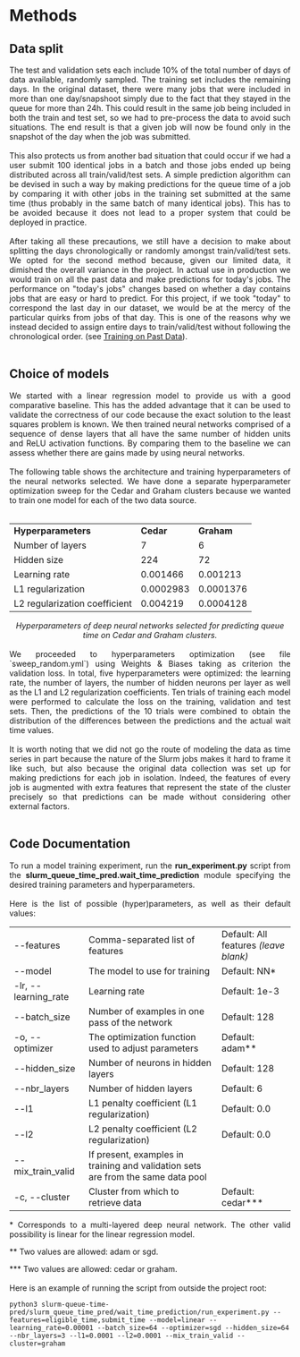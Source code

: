 # Methods


## Data split

<div align="justify">The test and validation sets each include 10% of the total number of days of data available, randomly sampled. The training set includes the remaining days. In the original dataset, there were many jobs that were included in more than one day/snapshoot simply due to the fact that they stayed in the queue for more than 24h. This could result in the same job being included in both the train and test set, so we had to pre-process the data to avoid such situations. The end result is that a given job will now be found only in the snapshot of the day when the job was submitted.
<br></br>
This also protects us from another bad situation that could occur if we had a user submit 100 identical jobs in a batch and those jobs ended up being distributed across all train/valid/test sets. A simple prediction algorithm can be devised in such a way by making predictions for the queue time of a job by comparing it with other jobs in the training set submitted at the same time (thus probably in the same batch of many identical jobs). This has to be avoided because it does not lead to a proper system that could be deployed in practice. 
<br></br>
After taking all these precautions, we still have a decision to make about splitting the days chronologically or randomly amongst train/valid/test sets. We opted for the second method because, given our limited data, it dimished the overall variance in the project. In actual use in production we would train on all the past data and make predictions for today's jobs. The performance on "today's jobs" changes based on whether a day contains jobs that are easy or hard to predict. For this project, if we took "today" to correspond the last day in our dataset, we would be at the mercy of the particular quirks from jobs of that day. This is one of the reasons why we instead decided to assign entire days to train/valid/test without following the chronological order. (see <a href="docs/3_Train_on_past_data">Training on Past Data</a>).
<br></br>
</div>

## Choice of models

<div align="justify">We started with a linear regression model to provide us with a good comparative baseline. This has the added advantage that it can be used to validate the correctness of our code because the exact solution to the least squares problem is known. We then trained neural networks comprised of a sequence of dense layers that all have the same number of hidden units and ReLU activation functions. By comparing them to the baseline we can assess whether there are gains made by using neural networks.
<br></br>
The following table shows the architecture and training hyperparameters of the neural networks selected. We have done a separate hyperparameter optimization sweep for the Cedar and Graham clusters because we wanted to train one model for each of the two data source.
<br></br>
<div align="center">
<table>
  <tr>
   <td><strong>Hyperparameters</strong>
   </td>
   <td><strong>Cedar</strong>
   </td>
   <td><strong>Graham</strong>
   </td>
  </tr>
  <tr>
   <td>Number of layers
   </td>
   <td>7
   </td>
   <td>6
   </td>
  </tr>
  <tr>
   <td>Hidden size
   </td>
   <td>224
   </td>
   <td>72
   </td>
  </tr>
  <tr>
   <td>Learning rate
   </td>
   <td>0.001466
   </td>
   <td>0.001213
   </td>
  </tr>
  <tr>
   <td>L1 regularization
   </td>
   <td>0.0002983
   </td>
   <td>0.0001376
   </td>
  </tr>
  <tr>
   <td>L2 regularization coefficient
   </td>
   <td>0.004219
   </td>
   <td>0.0004128
   </td>
  </tr>
</table>
<i>Hyperparameters of deep neural networks selected for predicting queue time on Cedar and Graham clusters.
</i>
</div>
<br>
We proceeded to hyperparameters optimization (see file `sweep_random.yml`) using Weights & Biases taking as criterion the validation loss. In total, five hyperparameters were optimized: the learning rate, the number of layers, the number of hidden neurons per layer as well as the L1 and L2 regularization coefficients. Ten trials of training each model were performed to calculate the loss on the training, validation and test sets. Then, the predictions of the 10 trials were combined to obtain the distribution of the differences between the predictions and the actual wait time values.
<br></br>
It is worth noting that we did not go the route of modeling the data as time series in part because the nature of the Slurm jobs makes it hard to frame it like such, but also because the original data collection was set up for making predictions for each job in isolation. Indeed, the features of every job is augmented with extra features that represent the state of the cluster precisely so that predictions can be made without considering other external factors.
<br></br>

</div>

## Code Documentation

<div align="justify">To run a model training experiment, run the <b>run_experiment.py</b> script from the <b>slurm_queue_time_pred.wait_time_prediction</b> module specifying the desired training parameters and hyperparameters.
<br></br>
Here is the list of possible (hyper)parameters, as well as their default values:
</div>
<table>
 <tr>
  <td>--features
  </td>	 	
  <td>Comma-separated list of features
  </td>
  <td>Default: All features <i>(leave blank)</i>
  </td>
 </tr>
  <tr>
  <td>--model
  </td>	 	
  <td>The model to use for training
  </td>
  <td>Default: NN*
  </td>
 </tr>
 <tr>
  <td>-lr, --learning_rate
  </td>	 	
  <td>Learning rate
  </td>
  <td>Default: 1e-3
  </td>
 </tr>
 <tr>
  <td>--batch_size
  </td>	 	
  <td>Number of examples in one pass of the network
  </td>
  <td>Default: 128
  </td>
 </tr>
 <tr>
  <td>-o, --optimizer
  </td>	 	
  <td>The optimization function used to adjust parameters
  </td>
  <td>Default: adam**
  </td>
 </tr>
 <tr>
  <td>--hidden_size
  </td>	 	
  <td>Number of neurons in hidden layers
  </td>
  <td>Default: 128
  </td>
 </tr>
 <tr>
  <td>--nbr_layers
  </td>	 	
  <td>Number of hidden layers
  </td>
  <td>Default: 6
  </td>
 </tr>
 <tr>
  <td>--l1
  </td>	 	
  <td>L1 penalty coefficient (L1 regularization)
  </td>
  <td>Default: 0.0
  </td>
 </tr>
 <tr>
  <td>--l2
  </td>	 	
  <td>L2 penalty coefficient (L2 regularization)
  </td>
  <td>Default: 0.0
  </td>
 </tr>
 <tr>
  <td>--mix_train_valid
  </td>	 	
  <td>If present, examples in training and validation sets are from the same data pool
  </td>
  <td>
  </td>
 </tr>
 <tr>
  <td>-c, --cluster
  </td>	 	
  <td>Cluster from which to retrieve data
  </td>
  <td>Default: cedar***
  </td>
 </tr>
</table>

<div align="justify">
* Corresponds to a multi-layered deep neural network. The other valid possibility is linear for the linear regression model.

** Two values are allowed: adam or sgd.

*** Two values are allowed: cedar or graham.
<br><br>
Here is an example of running the script from outside the project root:
</div>

```
python3 slurm-queue-time-pred/slurm_queue_time_pred/wait_time_prediction/run_experiment.py --features=eligible_time,submit_time --model=linear -- learning_rate=0.00001 --batch_size=64 --optimizer=sgd --hidden_size=64 --nbr_layers=3 --l1=0.0001 --l2=0.0001 --mix_train_valid --cluster=graham
```
